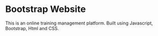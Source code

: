 # Bootstrap Website
This is an online training management platform. Built using Javascript, Bootstrap, Html and CSS.
